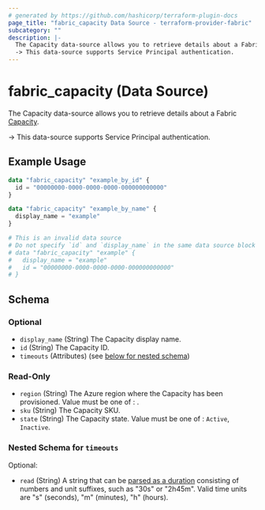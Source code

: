 ```yaml
---
# generated by https://github.com/hashicorp/terraform-plugin-docs
page_title: "fabric_capacity Data Source - terraform-provider-fabric"
subcategory: ""
description: |-
  The Capacity data-source allows you to retrieve details about a Fabric Capacity https://learn.microsoft.com/fabric/enterprise/licenses#capacity.
  -> This data-source supports Service Principal authentication.
---
```


# fabric_capacity (Data Source)

The Capacity data-source allows you to retrieve details about a Fabric [Capacity](https://learn.microsoft.com/fabric/enterprise/licenses#capacity).

-> This data-source supports Service Principal authentication.

## Example Usage

```terraform
data "fabric_capacity" "example_by_id" {
  id = "00000000-0000-0000-0000-000000000000"
}

data "fabric_capacity" "example_by_name" {
  display_name = "example"
}

# This is an invalid data source
# Do not specify `id` and `display_name` in the same data source block
# data "fabric_capacity" "example" {
#   display_name = "example"
#   id = "00000000-0000-0000-0000-000000000000"
# }
```

<!-- schema generated by tfplugindocs -->
## Schema

### Optional

- `display_name` (String) The Capacity display name.
- `id` (String) The Capacity ID.
- `timeouts` (Attributes) (see [below for nested schema](#nestedatt--timeouts))

### Read-Only

- `region` (String) The Azure region where the Capacity has been provisioned. Value must be one of : .
- `sku` (String) The Capacity SKU.
- `state` (String) The Capacity state. Value must be one of : `Active`, `Inactive`.

<a id="nestedatt--timeouts"></a>

### Nested Schema for `timeouts`

Optional:

- `read` (String) A string that can be [parsed as a duration](https://pkg.go.dev/time#ParseDuration) consisting of numbers and unit suffixes, such as "30s" or "2h45m". Valid time units are "s" (seconds), "m" (minutes), "h" (hours).

